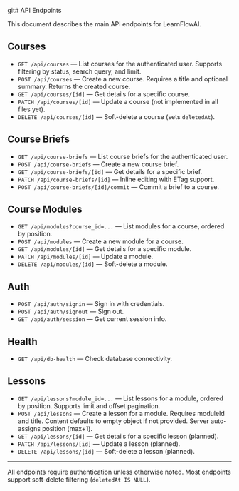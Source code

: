git# API Endpoints

This document describes the main API endpoints for LearnFlowAI.

## Courses
- `GET /api/courses` — List courses for the authenticated user. Supports filtering by status, search query, and limit.
- `POST /api/courses` — Create a new course. Requires a title and optional summary. Returns the created course.
- `GET /api/courses/[id]` — Get details for a specific course.
- `PATCH /api/courses/[id]` — Update a course (not implemented in all files yet).
- `DELETE /api/courses/[id]` — Soft-delete a course (sets `deletedAt`).

## Course Briefs
- `GET /api/course-briefs` — List course briefs for the authenticated user.
- `POST /api/course-briefs` — Create a new course brief.
- `GET /api/course-briefs/[id]` — Get details for a specific brief.
- `PATCH /api/course-briefs/[id]` — Inline editing with ETag support.
- `POST /api/course-briefs/[id]/commit` — Commit a brief to a course.

## Course Modules
- `GET /api/modules?course_id=...` — List modules for a course, ordered by position.
- `POST /api/modules` — Create a new module for a course.
- `GET /api/modules/[id]` — Get details for a specific module.
- `PATCH /api/modules/[id]` — Update a module.
- `DELETE /api/modules/[id]` — Soft-delete a module.

## Auth
- `POST /api/auth/signin` — Sign in with credentials.
- `POST /api/auth/signout` — Sign out.
- `GET /api/auth/session` — Get current session info.

## Health
- `GET /api/db-health` — Check database connectivity.

## Lessons
- `GET /api/lessons?module_id=...` — List lessons for a module, ordered by position. Supports limit and offset pagination.
- `POST /api/lessons` — Create a lesson for a module. Requires moduleId and title. Content defaults to empty object if not provided. Server auto-assigns position (max+1).
- `GET /api/lessons/[id]` — Get details for a specific lesson (planned).
- `PATCH /api/lessons/[id]` — Update a lesson (planned).
- `DELETE /api/lessons/[id]` — Soft-delete a lesson (planned).

---
All endpoints require authentication unless otherwise noted. Most endpoints support soft-delete filtering (`deletedAt IS NULL`).
